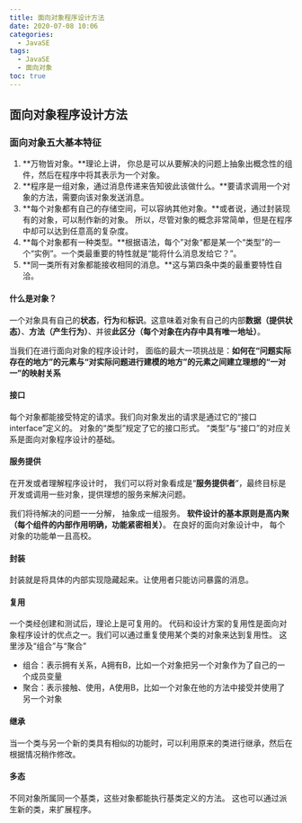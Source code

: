```yaml
---
title: 面向对象程序设计方法
date: 2020-07-08 10:06
categories:
  - JavaSE
tags:
  - JavaSE
  - 面向对象
toc: true
---
```

## 面向对象程序设计方法

### 面向对象五大基本特征

1. **万物皆对象。**理论上讲， 你总是可以从要解决的问题上抽象出概念性的组件，然后在程序中将其表示为一个对象。
2. **程序是一组对象，通过消息传递来告知彼此该做什么。**要请求调用一个对象的方法，需要向该对象发送消息。
3. **每个对象都有自己的存储空间，可以容纳其他对象。**或者说，通过封装现有的对象，可以制作新的对象。 所以，尽管对象的概念非常简单，但是在程序中却可以达到任意高的复杂度。
4. **每个对象都有一种类型。**根据语法，每个”对象“都是某一个“类型”的一个“实例”。一个类最重要的特性就是“能将什么消息发给它？”。
5. **同一类所有对象都能接收相同的消息。**这与第四条中类的最重要特性自洽。

#### 什么是对象？

一个对象具有自己的**状态**，**行为**和**标识**。这意味着对象有自己的内部**数据（提供状态）**、**方法（产生行为）**、并彼**此区分（每个对象在内存中具有唯一地址）**。

当我们在进行面向对象的程序设计时， 面临的最大一项挑战是：**如何在“问题实际存在的地方”的元素与“对实际问题进行建模的地方”的元素之间建立理想的“一对一”的映射关系**

#### 接口

每个对象都能接受特定的请求。我们向对象发出的请求是通过它的“接口interface”定义的。
对象的“类型”规定了它的接口形式。
“类型”与“接口”的对应关系是面向对象程序设计的基础。

#### 服务提供

在开发或者理解程序设计时， 我们可以将对象看成是“**服务提供者**”，最终目标是开发或调用一些对象，提供理想的服务来解决问题。

我们将待解决的问题一一分解， 抽象成一组服务。 **软件设计的基本原则是高内聚（每个组件的内部作用明确，功能紧密相关）**。
在良好的面向对象设计中， 每个对象的功能单一且高校。 

#### 封装

封装就是将具体的内部实现隐藏起来。让使用者只能访问暴露的消息。

#### 复用

一个类经创建和测试后，理论上是可复用的。
代码和设计方案的复用性是面向对象程序设计的优点之一。我们可以通过重复使用某个类的对象来达到复用性。
这里涉及“组合”与“聚合”
- 组合：表示拥有关系，A拥有B，比如一个对象把另一个对象作为了自己的一个成员变量
- 聚合：表示接触、使用，A使用B，比如一个对象在他的方法中接受并使用了另一个对象

#### 继承

当一个类与另一个新的类具有相似的功能时，可以利用原来的类进行继承，然后在根据情况稍作修改。

#### 多态

不同对象所属同一个基类，这些对象都能执行基类定义的方法。 这也可以通过派生新的类，来扩展程序。

